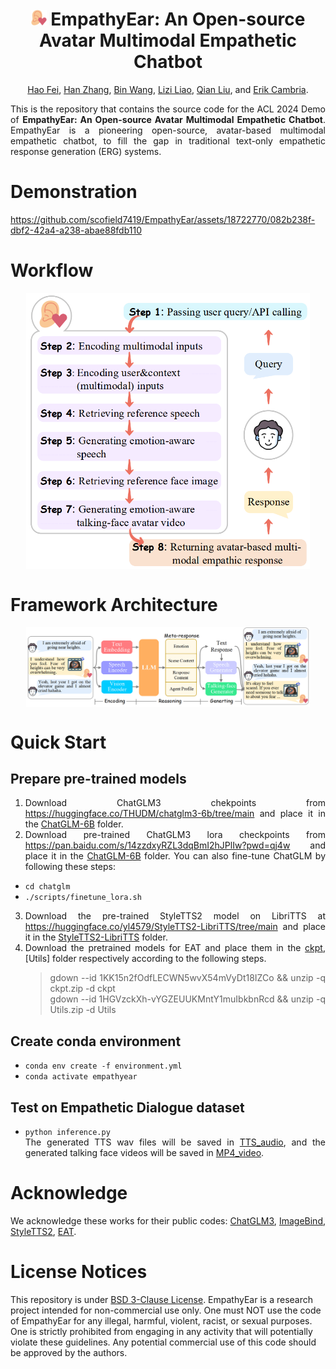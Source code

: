 <div align="center">

# <img src="figures/listening.png" style="width: 5%">  EmpathyEar: An Open-source Avatar Multimodal Empathetic Chatbot

[Hao Fei](http://haofei.vip/), [Han Zhang](#),  [Bin Wang](#),  [Lizi Liao](https://liziliao.github.io/), 
[Qian Liu](https://profiles.auckland.ac.nz/liu-qian/), and [Erik Cambria](https://sentic.net/).


</div>
<div align="justify">


This is the repository that contains the source code for the ACL 2024 Demo of **EmpathyEar: An Open-source Avatar Multimodal Empathetic Chatbot**.
EmpathyEar is a pioneering open-source, avatar-based multimodal empathetic chatbot, to fill the gap in traditional text-only empathetic response generation (ERG) systems.    





# Demonstration



https://github.com/scofield7419/EmpathyEar/assets/18722770/082b238f-dbf2-42a4-a238-abae88fdb110




# Workflow

<p align="center" width="60%">
<a target="_blank"><img src="figures/workflow.png" alt="EmpathyEar" style="width: 90%; min-width: 200px; display: block; margin: auto;"></a>
</p>




# Framework Architecture

<p align="center" width="100%">
<a target="_blank"><img src="figures/framework.png" alt="EmpathyEar" style="width: 90%; min-width: 200px; display: block; margin: auto;"></a>
</p>





# Quick Start

## Prepare pre-trained models
 1. Download ChatGLM3 chekpoints from <https://huggingface.co/THUDM/chatglm3-6b/tree/main> and place it in the [ChatGLM-6B](chatglm/chatglm-6b-base) folder.
 2. Download pre-trained ChatGLM3 lora checkpoints from <https://pan.baidu.com/s/14zzdxyRZL3dqBmI2hJPlIw?pwd=qj4w> and place it in the [ChatGLM-6B](chatglm/chatglm-6b-base) folder. You can also fine-tune ChatGLM by following these steps:
- ```cd chatglm```
- ```./scripts/finetune_lora.sh```

 3. Download the pre-trained StyleTTS2 model on LibriTTS at <https://huggingface.co/yl4579/StyleTTS2-LibriTTS/tree/main> and place it in the [StyleTTS2-LibriTTS](StyleTTS2/StyleTTS2-LibriTTS) folder.
 4. Download the pretrained models for EAT and place them in the [ckpt](EAT/ckpt),[Utils] folder respectively according to the following steps.
    >gdown --id 1KK15n2fOdfLECWN5wvX54mVyDt18IZCo && unzip -q ckpt.zip -d ckpt  
    >gdown --id 1HGVzckXh-vYGZEUUKMntY1muIbkbnRcd && unzip -q Utils.zip -d Utils

## Create conda environment
- ```conda env create -f environment.yml```
- ```conda activate empathyear```

## Test on Empathetic Dialogue dataset
- ```python inference.py```  
The generated TTS wav files will be saved in [TTS_audio](TTS_results), and the generated talking face videos will be saved in [MP4_video](MP4_results).








# Acknowledge
We acknowledge these works for their public codes: 
[ChatGLM3](https://huggingface.co/google/flan-t5-xxl), 
[ImageBind](https://github.com/facebookresearch/ImageBind), 
[StyleTTS2](https://github.com/ZET-Speech/ZET-Speech-Demo), 
[EAT](https://github.com/yuangan/EAT_code).
</div>




# License Notices
This repository is under [BSD 3-Clause License](LICENSE.txt).
EmpathyEar is a research project intended for non-commercial use only. 
One must NOT use the code of EmpathyEar for any illegal, harmful, violent, racist, or sexual purposes. 
One is strictly prohibited from engaging in any activity that will potentially violate these guidelines.
Any potential commercial use of this code should be approved by the authors.



